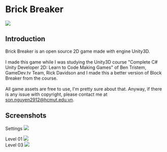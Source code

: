 # Brick Breaker
<img src="https://i.imgur.com/XQiy1id.png"> </br>
## Introduction
Brick Breaker is an open source 2D game made with engine Unity3D.</br></br>
I made this game while I was studying the Unity3D course "Complete C# Unity Developer 2D: Learn to Code Making Games" of Ben Tristem, GameDev.tv Team, Rick Davidson and I made this a better version of Block Breaker from the course. </br> </br>
All game assets are free to use, I'm pretty sure about that. Anyway, if there is any issue with copyright, please contact me at son.nguyen2912@hcmut.edu.vn.
## Screenshots

Settings
<img src="https://i.imgur.com/YrLe81r.png">

Level 01
<img src="https://i.imgur.com/Tf30xuE.png">
</br>
Level 03
<img src="https://i.imgur.com/Inubi69.png">
